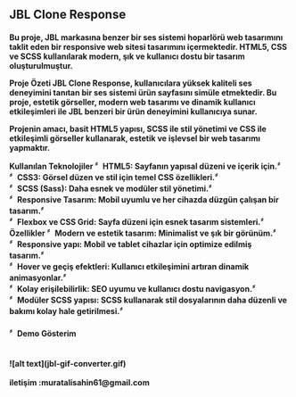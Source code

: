 <h2> JBL Clone Response </h2>
<h4>Bu proje, JBL markasına benzer bir ses sistemi hoparlörü web tasarımını taklit eden bir responsive web sitesi tasarımını içermektedir. HTML5, CSS ve SCSS kullanılarak modern, şık ve kullanıcı dostu bir tasarım oluşturulmuştur.<br>

Proje Özeti
JBL Clone Response, kullanıcılara yüksek kaliteli ses deneyimini tanıtan bir ses sistemi ürün sayfasını simüle etmektedir. Bu proje, estetik görseller, modern web tasarımı ve dinamik kullanıcı etkileşimleri ile JBL benzeri bir ürün deneyimini kullanıcıya sunar.<br>

Projenin amacı, basit HTML5 yapısı, SCSS ile stil yönetimi ve CSS ile etkileşimli görseller kullanarak, estetik ve işlevsel bir web tasarımı yapmaktır.<br>

Kullanılan Teknolojiler
〞HTML5: Sayfanın yapısal düzeni ve içerik için.〞<br>
〞CSS3: Görsel düzen ve stil için temel CSS özellikleri.〞<br>
〞SCSS (Sass): Daha esnek ve modüler stil yönetimi.〞<br>
〞Responsive Tasarım: Mobil uyumlu ve her cihazda düzgün çalışan bir tasarım.〞<br>
〞Flexbox ve CSS Grid: Sayfa düzeni için esnek tasarım sistemleri.〞<br>
Özellikler
〞Modern ve estetik tasarım: Minimalist ve şık bir görünüm.〞<br>
〞Responsive yapı: Mobil ve tablet cihazlar için optimize edilmiş tasarım.〞<br>
〞Hover ve geçiş efektleri: Kullanıcı etkileşimini artıran dinamik animasyonlar.〞<br>
〞Kolay erişilebilirlik: SEO uyumu ve kullanıcı dostu navigasyon.〞<br>
〞Modüler SCSS yapısı: SCSS kullanarak stil dosyalarının daha düzenli ve bakımı kolay hale getirilmesi.〞<br>
</h4>


<h4>〞Demo Gösterim <h4/><br>
![alt text](jbl-gif-converter.gif)<br><br>
iletişim :muratalisahin61@gmail.com
